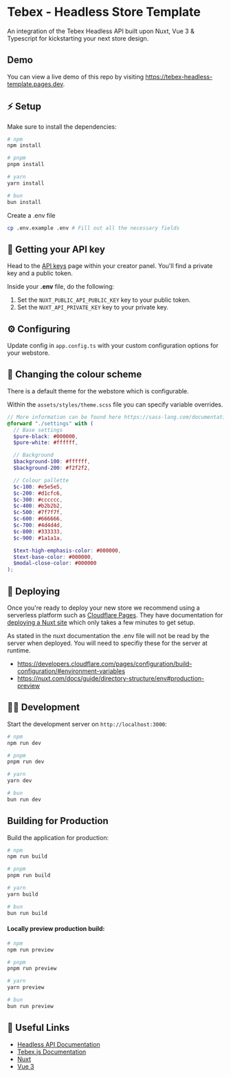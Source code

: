 # Tebex - Headless Store Template

An integration of the Tebex Headless API built upon Nuxt, Vue 3 & Typescript for kickstarting your next store design.

## Demo

You can view a live demo of this repo by visiting https://tebex-headless-template.pages.dev.

## ⚡ Setup
Make sure to install the dependencies:

```bash
# npm
npm install

# pnpm
pnpm install

# yarn
yarn install

# bun
bun install
```

Create a .env file

```bash
cp .env.example .env # Fill out all the necessary fields
```

## 🔑 Getting your API key
Head to the [API keys](https://creator.tebex.io/developers/api-keys) page within your creator panel. You'll find a private key and a public token.

Inside your **.env** file, do the following:
1. Set the `NUXT_PUBLIC_API_PUBLIC_KEY` key to your public token.
2. Set the `NUXT_API_PRIVATE_KEY` key to your private key.

## ⚙️ Configuring
Update config in `app.config.ts` with your custom configuration options for your webstore.

## 🎨 Changing the colour scheme 
There is a default theme for the webstore which is configurable.

Within the `assets/styles/theme.scss` file you can specify variable overrides.

```scss
// More information can be found here https://sass-lang.com/documentation/at-rules/use/#configuration
@forward "./settings" with (
  // Base settings
  $pure-black: #000000,
  $pure-white: #ffffff,

  // Background
  $background-100: #ffffff,
  $background-200: #f2f2f2,

  // Colour pallette
  $c-100: #e5e5e5,
  $c-200: #d1cfc6,
  $c-300: #cccccc,
  $c-400: #b2b2b2,
  $c-500: #7f7f7f,
  $c-600: #666666,
  $c-700: #4d4d4d,
  $c-800: #333333,
  $c-900: #1a1a1a,

  $text-high-emphasis-color: #000000,
  $text-base-color: #000000,
  $modal-close-color: #000000
);
```

## 🚀 Deploying 
Once you're ready to deploy your new store we recommend using a serverless platform such as [Cloudflare Pages](https://pages.cloudflare.com/). They have documentation for [deploying a Nuxt site](https://developers.cloudflare.com/pages/framework-guides/deploy-a-nuxt-site/) which only takes a few minutes to get setup.

As stated in the nuxt documentation the .env file will not be read by the server when deployed. You will need to specifiy these for the server at runtime.

- https://developers.cloudflare.com/pages/configuration/build-configuration/#environment-variables
- https://nuxt.com/docs/guide/directory-structure/env#production-preview

## 👩‍💻 Development

Start the development server on `http://localhost:3000`:

```bash
# npm
npm run dev

# pnpm
pnpm run dev

# yarn
yarn dev

# bun
bun run dev
```

## Building for Production

Build the application for production:

```bash
# npm
npm run build

# pnpm
pnpm run build

# yarn
yarn build

# bun
bun run build
```

#### Locally preview production build:

```bash
# npm
npm run preview

# pnpm
pnpm run preview

# yarn
yarn preview

# bun
bun run preview
```

## 🔗 Useful Links

- [Headless API Documentation](https://docs.tebex.io/developers/headless-api/overview)
- [Tebex.js Documentation](https://docs.tebex.io/developers/tebex.js)
- [Nuxt](https://nuxt.com/docs)
- [Vue 3](https://vuejs.org/guide/introduction.html)
